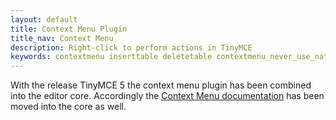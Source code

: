 ```yaml
---
layout: default
title: Context Menu Plugin
title_nav: Context Menu
description: Right-click to perform actions in TinyMCE
keywords: contextmenu inserttable deletetable contextmenu_never_use_native
---
```


With the release TinyMCE 5 the context menu plugin has been combined into the editor core. Accordingly the [Context Menu documentation]({{site.baseurl}}/components/contextmenu/overview) has been moved into the core as well.